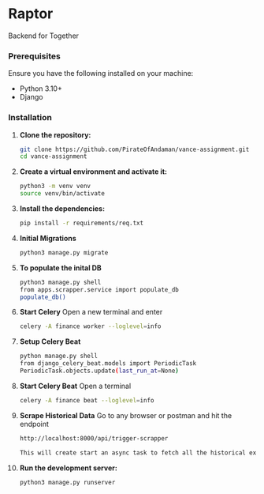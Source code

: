 # Raptor

Backend for Together


### Prerequisites

Ensure you have the following installed on your machine:

- Python 3.10+
- Django

### Installation

1. **Clone the repository:**

   ```bash
   git clone https://github.com/PirateOfAndaman/vance-assignment.git
   cd vance-assignment

2. **Create a virtual environment and activate it:**

   ```bash
   python3 -m venv venv
   source venv/bin/activate

3. **Install the dependencies:**

   ```bash
   pip install -r requirements/req.txt
   
4. **Initial Migrations**
	```bash
	python3 manage.py migrate

5. **To populate the inital DB**
    ```bash
    python3 manage.py shell
    from apps.scrapper.service import populate_db
    populate_db()

6. **Start Celery**
    Open a new terminal and enter
    ```bash
    celery -A finance worker --loglevel=info

7. **Setup Celery Beat**
    ```bash
    python manage.py shell
    from django_celery_beat.models import PeriodicTask
    PeriodicTask.objects.update(last_run_at=None)

8. **Start Celery Beat**
    Open a terminal
    ```bash
    celery -A finance beat --loglevel=info


6. **Scrape Historical Data**
    Go to any browser or postman and hit the endpoint
    ```bash
    http://localhost:8000/api/trigger-scrapper

    This will create start an async task to fetch all the historical exchange data, could take 30-45 min to finish

6. **Run the development server:**

   ```bash
   python3 manage.py runserver
 